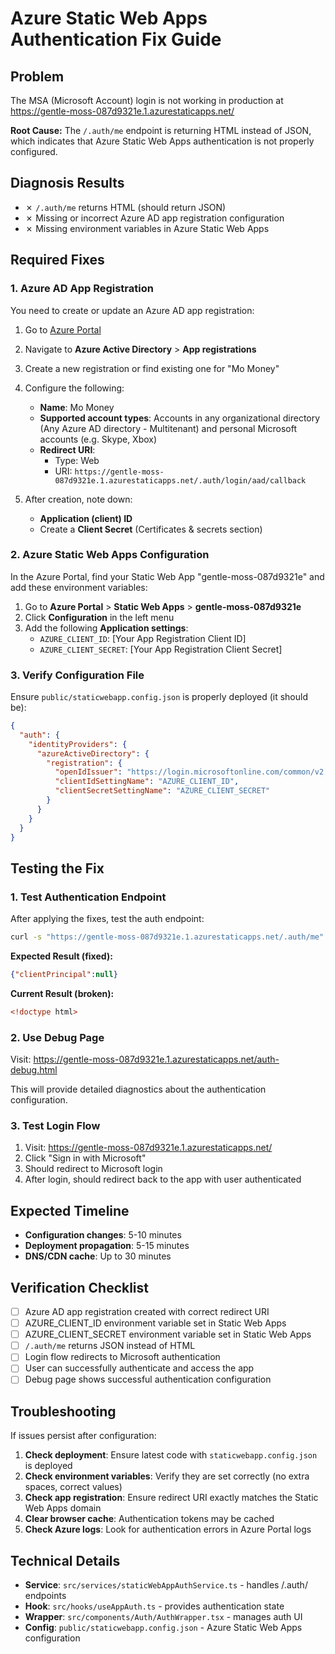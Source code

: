 # Azure Static Web Apps Authentication Fix Guide

## Problem
The MSA (Microsoft Account) login is not working in production at https://gentle-moss-087d9321e.1.azurestaticapps.net/

**Root Cause:** The `/.auth/me` endpoint is returning HTML instead of JSON, which indicates that Azure Static Web Apps authentication is not properly configured.

## Diagnosis Results
- ✗ `/.auth/me` returns HTML (should return JSON)
- ✗ Missing or incorrect Azure AD app registration configuration
- ✗ Missing environment variables in Azure Static Web Apps

## Required Fixes

### 1. Azure AD App Registration
You need to create or update an Azure AD app registration:

1. Go to [Azure Portal](https://portal.azure.com)
2. Navigate to **Azure Active Directory** > **App registrations**
3. Create a new registration or find existing one for "Mo Money"
4. Configure the following:
   - **Name**: Mo Money
   - **Supported account types**: Accounts in any organizational directory (Any Azure AD directory - Multitenant) and personal Microsoft accounts (e.g. Skype, Xbox)
   - **Redirect URI**: 
     - Type: Web
     - URI: `https://gentle-moss-087d9321e.1.azurestaticapps.net/.auth/login/aad/callback`

5. After creation, note down:
   - **Application (client) ID**
   - Create a **Client Secret** (Certificates & secrets section)

### 2. Azure Static Web Apps Configuration
In the Azure Portal, find your Static Web App "gentle-moss-087d9321e" and add these environment variables:

1. Go to **Azure Portal** > **Static Web Apps** > **gentle-moss-087d9321e**
2. Click **Configuration** in the left menu
3. Add the following **Application settings**:
   - `AZURE_CLIENT_ID`: [Your App Registration Client ID]
   - `AZURE_CLIENT_SECRET`: [Your App Registration Client Secret]

### 3. Verify Configuration File
Ensure `public/staticwebapp.config.json` is properly deployed (it should be):

```json
{
  "auth": {
    "identityProviders": {
      "azureActiveDirectory": {
        "registration": {
          "openIdIssuer": "https://login.microsoftonline.com/common/v2.0",
          "clientIdSettingName": "AZURE_CLIENT_ID",
          "clientSecretSettingName": "AZURE_CLIENT_SECRET"
        }
      }
    }
  }
}
```

## Testing the Fix

### 1. Test Authentication Endpoint
After applying the fixes, test the auth endpoint:

```bash
curl -s "https://gentle-moss-087d9321e.1.azurestaticapps.net/.auth/me" | head -1
```

**Expected Result (fixed):**
```json
{"clientPrincipal":null}
```

**Current Result (broken):**
```html
<!doctype html>
```

### 2. Use Debug Page
Visit: https://gentle-moss-087d9321e.1.azurestaticapps.net/auth-debug.html

This will provide detailed diagnostics about the authentication configuration.

### 3. Test Login Flow
1. Visit: https://gentle-moss-087d9321e.1.azurestaticapps.net/
2. Click "Sign in with Microsoft" 
3. Should redirect to Microsoft login
4. After login, should redirect back to the app with user authenticated

## Expected Timeline
- **Configuration changes**: 5-10 minutes
- **Deployment propagation**: 5-15 minutes
- **DNS/CDN cache**: Up to 30 minutes

## Verification Checklist
- [ ] Azure AD app registration created with correct redirect URI
- [ ] AZURE_CLIENT_ID environment variable set in Static Web Apps
- [ ] AZURE_CLIENT_SECRET environment variable set in Static Web Apps
- [ ] `/.auth/me` returns JSON instead of HTML
- [ ] Login flow redirects to Microsoft authentication
- [ ] User can successfully authenticate and access the app
- [ ] Debug page shows successful authentication configuration

## Troubleshooting
If issues persist after configuration:

1. **Check deployment**: Ensure latest code with `staticwebapp.config.json` is deployed
2. **Check environment variables**: Verify they are set correctly (no extra spaces, correct values)
3. **Check app registration**: Ensure redirect URI exactly matches the Static Web Apps domain
4. **Clear browser cache**: Authentication tokens may be cached
5. **Check Azure logs**: Look for authentication errors in Azure Portal logs

## Technical Details
- **Service**: `src/services/staticWebAppAuthService.ts` - handles /.auth/ endpoints
- **Hook**: `src/hooks/useAppAuth.ts` - provides authentication state
- **Wrapper**: `src/components/Auth/AuthWrapper.tsx` - manages auth UI
- **Config**: `public/staticwebapp.config.json` - Azure Static Web Apps configuration
